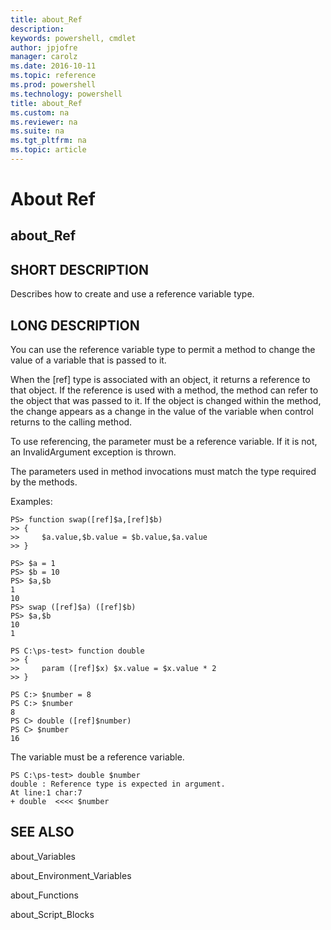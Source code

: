 ```yaml
---
title: about_Ref
description: 
keywords: powershell, cmdlet
author: jpjofre
manager: carolz
ms.date: 2016-10-11
ms.topic: reference
ms.prod: powershell
ms.technology: powershell
title: about_Ref
ms.custom: na
ms.reviewer: na
ms.suite: na
ms.tgt_pltfrm: na
ms.topic: article
---
```

# About Ref
## about_Ref


## SHORT DESCRIPTION
Describes how to create and use a reference variable type.


## LONG DESCRIPTION
You can use the reference variable type to permit a method to change the value of a variable that is passed to it.

When the [ref] type is associated with an object, it returns a reference to that object. If the reference is used with a method, the method can refer to the object that was passed to it. If the object is changed within the method, the change appears as a change in the value of the variable when control returns to the calling method.

To use referencing, the parameter must be a reference variable. If it is not, an InvalidArgument exception is thrown.

The parameters used in method invocations must match the type required by the methods.

Examples:


```
PS> function swap([ref]$a,[ref]$b)   
>> {   
>>     $a.value,$b.value = $b.value,$a.value   
>> }  
  
PS> $a = 1  
PS> $b = 10  
PS> $a,$b  
1  
10  
PS> swap ([ref]$a) ([ref]$b)  
PS> $a,$b  
10  
1  
  
PS C:\ps-test> function double  
>> {  
>>     param ([ref]$x) $x.value = $x.value * 2  
>> }  
  
PS C:> $number = 8  
PS C:> $number  
8  
PS C> double ([ref]$number)  
PS C> $number  
16
```


The variable must be a reference variable.


```
PS C:\ps-test> double $number  
double : Reference type is expected in argument.  
At line:1 char:7  
+ double  <<<< $number
```



## SEE ALSO
about_Variables

about_Environment_Variables

about_Functions

about_Script_Blocks

